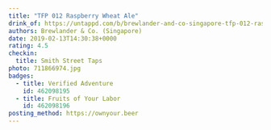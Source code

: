 ```yaml
---
title: "TFP 012 Raspberry Wheat Ale"
drink_of: https://untappd.com/b/brewlander-and-co-singapore-tfp-012-raspberry-wheat-ale/2993558
authors: Brewlander & Co. (Singapore)
date: 2019-02-13T14:30:38+0000
rating: 4.5
checkin:
  title: Smith Street Taps
photo: 711866974.jpg
badges:
  - title: Verified Adventure
    id: 462098195
  - title: Fruits of Your Labor
    id: 462098196
posting_method: https://ownyour.beer
---
```

